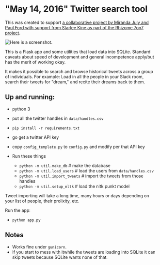 # "May 14, 2016" Twitter search tool

This was created to support [a collaborative project by Miranda July and Paul Ford with support from Starlee Kine as part of the Rhizome 7on7 project](https://vimeo.com/167171454).

![Here is a screenshot.](https://raw.githubusercontent.com/ftrain/may142016/master/doc/screenshot.jpg)

This is a Flask app and some utilities that load data into SQLite. Standard caveats about speed of development and general incompetence apply/but has the merit of working okay.

It makes it possible to search and browse historical tweets across a group of individuals. For example: Load in all the people in your Slack room, search their tweets for "dream," and recite their dreams back to them.

## Up and running:

- python 3
- put all the twitter handles in `data/handles.csv`
- `pip install -r requirements.txt`
- go get a twitter API key
- copy `config_template.py` to `config.py` and modify per that API key

- Run these things
  - `python -m util.make_db` # make the database
  - `python -m util.load_users` # load the users from `data/handles.csv`
  - `python -m util.import_tweets` # import the tweets from those handles
  - `python -m util.setup_nltk` # load the nltk punkt model

Tweet importing will take a long time, many hours or days depending on your list of people, their prolixity, etc.

Run the app:

- `python app.py`

## Notes

- Works fine under `gunicorn`.
- If you start to mess with itwhile the tweets are loading into SQLite it can skip tweets because SQLite wants none of that.
